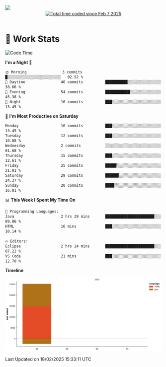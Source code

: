 <img src="https://capsule-render.vercel.app/api?type=waving&color=E0D7C8&height=200&section=header&text=Jeong8333&animation=fadeIn&fontColor=6D4930&fontSize=65&fontAlignY=60&stroke=6D4930&strokeWidth=3" />

<div align = center>
<a href="https://wakatime.com/@9207cd9b-e0ca-4b15-bb6a-6ad0a31854f8"><img src="https://wakatime.com/badge/user/9207cd9b-e0ca-4b15-bb6a-6ad0a31854f8.svg" alt="Total time coded since Feb 7 2025" /></a>
</div>
<br>

# 📝 **Work Stats**


<!--START_SECTION:waka-->
![Code Time](http://img.shields.io/badge/Code%20Time-6%20hrs%2040%20mins-blue)

**I'm a Night 🦉** 

```text
🌞 Morning                3 commits           █░░░░░░░░░░░░░░░░░░░░░░░░   02.52 % 
🌆 Daytime                46 commits          ██████████░░░░░░░░░░░░░░░   38.66 % 
🌃 Evening                54 commits          ███████████░░░░░░░░░░░░░░   45.38 % 
🌙 Night                  16 commits          ███░░░░░░░░░░░░░░░░░░░░░░   13.45 % 
```
📅 **I'm Most Productive on Saturday** 

```text
Monday                   16 commits          ███░░░░░░░░░░░░░░░░░░░░░░   13.45 % 
Tuesday                  12 commits          ███░░░░░░░░░░░░░░░░░░░░░░   10.08 % 
Wednesday                2 commits           ░░░░░░░░░░░░░░░░░░░░░░░░░   01.68 % 
Thursday                 15 commits          ███░░░░░░░░░░░░░░░░░░░░░░   12.61 % 
Friday                   25 commits          █████░░░░░░░░░░░░░░░░░░░░   21.01 % 
Saturday                 29 commits          ██████░░░░░░░░░░░░░░░░░░░   24.37 % 
Sunday                   20 commits          ████░░░░░░░░░░░░░░░░░░░░░   16.81 % 
```


📊 **This Week I Spent My Time On** 

```text
💬 Programming Languages: 
Java                     2 hrs 29 mins       ██████████████████████░░░   89.86 % 
HTML                     16 mins             ███░░░░░░░░░░░░░░░░░░░░░░   10.14 % 

🔥 Editors: 
Eclipse                  2 hrs 24 mins       ██████████████████████░░░   87.22 % 
VS Code                  21 mins             ███░░░░░░░░░░░░░░░░░░░░░░   12.78 % 
```

**Timeline**

![Lines of Code chart](https://raw.githubusercontent.com/Jeong8333/Jeong8333/main/assets/bar_graph.png)


 Last Updated on 18/02/2025 15:33:11 UTC
<!--END_SECTION:waka-->

